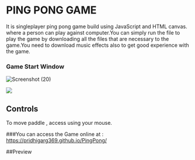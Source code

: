 # PING PONG GAME

It is singleplayer ping pong game build using JavaScript and HTML canvas. where a person can play against computer.You can simply run the file to play the game by downloading all the files that are necessary to the game.You need to download music effects also to get good experience with the game.

### Game Start Window
![Screenshot (20)](https://user-images.githubusercontent.com/77046773/208177544-edb734d9-9cd8-466b-994d-159e5a4d18c4.png)

![](Start_Point.png)

## Controls
To move paddle , access using your mouse.

###You can access the Game online at : https://pridhigarg369.github.io/PingPong/

##Preview
  

